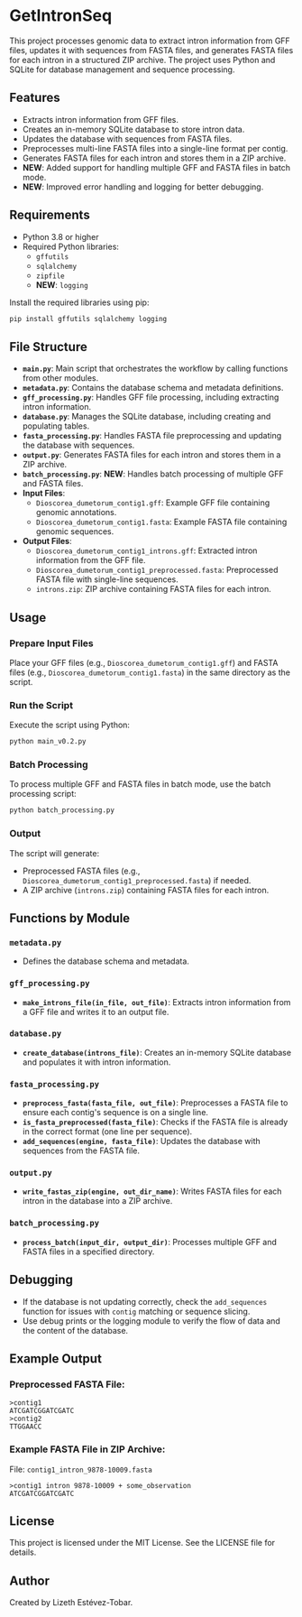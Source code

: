 # GetIntronSeq

This project processes genomic data to extract intron information from GFF files, updates it with sequences from FASTA files, and generates FASTA files for each intron in a structured ZIP archive. The project uses Python and SQLite for database management and sequence processing.

## Features

- Extracts intron information from GFF files.
- Creates an in-memory SQLite database to store intron data.
- Updates the database with sequences from FASTA files.
- Preprocesses multi-line FASTA files into a single-line format per contig.
- Generates FASTA files for each intron and stores them in a ZIP archive.
- **NEW**: Added support for handling multiple GFF and FASTA files in batch mode.
- **NEW**: Improved error handling and logging for better debugging.

## Requirements

- Python 3.8 or higher
- Required Python libraries:
  - `gffutils`
  - `sqlalchemy`
  - `zipfile`
  - **NEW**: `logging`

Install the required libraries using pip:
```bash
pip install gffutils sqlalchemy logging
```

## File Structure

- **`main.py`**: Main script that orchestrates the workflow by calling functions from other modules.
- **`metadata.py`**: Contains the database schema and metadata definitions.
- **`gff_processing.py`**: Handles GFF file processing, including extracting intron information.
- **`database.py`**: Manages the SQLite database, including creating and populating tables.
- **`fasta_processing.py`**: Handles FASTA file preprocessing and updating the database with sequences.
- **`output.py`**: Generates FASTA files for each intron and stores them in a ZIP archive.
- **`batch_processing.py`**: **NEW**: Handles batch processing of multiple GFF and FASTA files.
- **Input Files**:
  - `Dioscorea_dumetorum_contig1.gff`: Example GFF file containing genomic annotations.
  - `Dioscorea_dumetorum_contig1.fasta`: Example FASTA file containing genomic sequences.
- **Output Files**:
  - `Dioscorea_dumetorum_contig1_introns.gff`: Extracted intron information from the GFF file.
  - `Dioscorea_dumetorum_contig1_preprocessed.fasta`: Preprocessed FASTA file with single-line sequences.
  - `introns.zip`: ZIP archive containing FASTA files for each intron.

## Usage

### Prepare Input Files
Place your GFF files (e.g., `Dioscorea_dumetorum_contig1.gff`) and FASTA files (e.g., `Dioscorea_dumetorum_contig1.fasta`) in the same directory as the script.

### Run the Script
Execute the script using Python:
```bash
python main_v0.2.py
```

### Batch Processing
To process multiple GFF and FASTA files in batch mode, use the batch processing script:
```bash
python batch_processing.py
```

### Output
The script will generate:
- Preprocessed FASTA files (e.g., `Dioscorea_dumetorum_contig1_preprocessed.fasta`) if needed.
- A ZIP archive (`introns.zip`) containing FASTA files for each intron.

## Functions by Module

### `metadata.py`
- Defines the database schema and metadata.

### `gff_processing.py`
- **`make_introns_file(in_file, out_file)`**: Extracts intron information from a GFF file and writes it to an output file.

### `database.py`
- **`create_database(introns_file)`**: Creates an in-memory SQLite database and populates it with intron information.

### `fasta_processing.py`
- **`preprocess_fasta(fasta_file, out_file)`**: Preprocesses a FASTA file to ensure each contig's sequence is on a single line.
- **`is_fasta_preprocessed(fasta_file)`**: Checks if the FASTA file is already in the correct format (one line per sequence).
- **`add_sequences(engine, fasta_file)`**: Updates the database with sequences from the FASTA file.

### `output.py`
- **`write_fastas_zip(engine, out_dir_name)`**: Writes FASTA files for each intron in the database into a ZIP archive.

### `batch_processing.py`
- **`process_batch(input_dir, output_dir)`**: Processes multiple GFF and FASTA files in a specified directory.

## Debugging

- If the database is not updating correctly, check the `add_sequences` function for issues with `contig` matching or sequence slicing.
- Use debug prints or the logging module to verify the flow of data and the content of the database.

## Example Output

### Preprocessed FASTA File:
```
>contig1
ATCGATCGGATCGATC
>contig2
TTGGAACC
```

### Example FASTA File in ZIP Archive:
File: `contig1_intron_9878-10009.fasta`
```
>contig1 intron 9878-10009 + some_observation
ATCGATCGGATCGATC
```

## License

This project is licensed under the MIT License. See the LICENSE file for details.

## Author

Created by Lizeth Estévez-Tobar.

